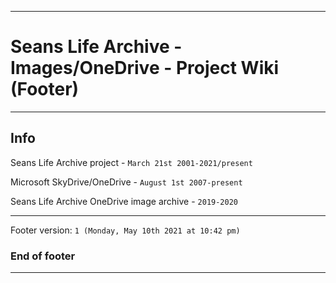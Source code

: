 
***

# Seans Life Archive - Images/OneDrive - Project Wiki (Footer)

***

## Info

Seans Life Archive project - `March 21st 2001-2021/present`

Microsoft SkyDrive/OneDrive - `August 1st 2007-present`

Seans Life Archive OneDrive image archive - `2019-2020`

***

Footer version: `1 (Monday, May 10th 2021 at 10:42 pm)`

### End of footer

***
